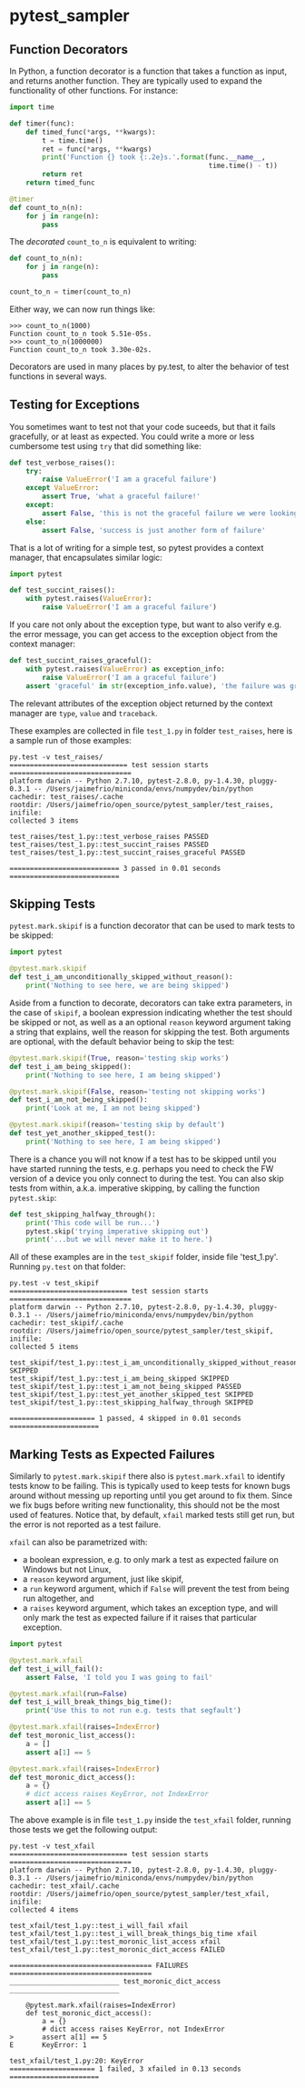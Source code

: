 # pytest_sampler




Function Decorators
-------------------

In Python, a function decorator is a function that takes a function as
input, and returns another function.  They are typically used to expand
the functionality of other functions.  For instance:

```python
import time

def timer(func):
    def timed_func(*args, **kwargs):
        t = time.time()
        ret = func(*args, **kwargs)
        print('Function {} took {:.2e}s.'.format(func.__name__,
                                                 time.time() - t))
        return ret
    return timed_func

@timer
def count_to_n(n):
    for j in range(n):
        pass
```

The *decorated* `count_to_n` is equivalent to writing:

```python
def count_to_n(n):
    for j in range(n):
        pass

count_to_n = timer(count_to_n)
```

Either way, we can now run things like:

```
>>> count_to_n(1000)
Function count_to_n took 5.51e-05s.
>>> count_to_n(1000000)
Function count_to_n took 3.30e-02s.
```

Decorators are used in many places by py.test, to alter the behavior of
test functions in several ways.

Testing for Exceptions
----------------------
You sometimes want to test not that your code suceeds, but that it fails
gracefully, or at least as expected.  You could write a more or less
cumbersome test using `try` that did something like:

```python
def test_verbose_raises():
    try:
        raise ValueError('I am a graceful failure')
    except ValueError:
        assert True, 'what a graceful failure!'
    except:
        assert False, 'this is not the graceful failure we were looking for'
    else:
        assert False, 'success is just another form of failure'
```

That is a lot of writing for a simple test, so pytest provides a context
manager, that encapsulates similar logic:

```python
import pytest

def test_succint_raises():
    with pytest.raises(ValueError):
        raise ValueError('I am a graceful failure')
```

If you care not only about the exception type, but want to also verify
e.g. the error message, you can get access to the exception object from
the context manager:

```python
def test_succint_raises_graceful():
    with pytest.raises(ValueError) as exception_info:
        raise ValueError('I am a graceful failure')
    assert 'graceful' in str(exception_info.value), 'the failure was graceful'
```

The relevant attributes of the exception object returned by the context
manager are `type`, `value` and `traceback`.

These examples are collected in file `test_1.py` in folder `test_raises`,
here is a sample run of those examples:

```
py.test -v test_raises/
============================= test session starts ==============================
platform darwin -- Python 2.7.10, pytest-2.8.0, py-1.4.30, pluggy-0.3.1 -- /Users/jaimefrio/miniconda/envs/numpydev/bin/python
cachedir: test_raises/.cache
rootdir: /Users/jaimefrio/open_source/pytest_sampler/test_raises, inifile:
collected 3 items

test_raises/test_1.py::test_verbose_raises PASSED
test_raises/test_1.py::test_succint_raises PASSED
test_raises/test_1.py::test_succint_raises_graceful PASSED

=========================== 3 passed in 0.01 seconds ===========================
```


Skipping Tests
--------------
`pytest.mark.skipif` is a function decorator that can be used to mark
tests to be skipped:

```python
import pytest

@pytest.mark.skipif
def test_i_am_unconditionally_skipped_without_reason():
    print('Nothing to see here, we are being skipped')
```

Aside from a function to decorate, decorators can take extra parameters,
in the case of `skipif`, a boolean expression indicating whether the
test should be skipped or not, as well as a an optional `reason` keyword
argument taking a string that explains, well the reason for skipping the
test.  Both arguments are optional, with the default behavior being to
skip the test:

```python
@pytest.mark.skipif(True, reason='testing skip works')
def test_i_am_being_skipped():
    print('Nothing to see here, I am being skipped')

@pytest.mark.skipif(False, reason='testing not skipping works')
def test_i_am_not_being_skipped():
    print('Look at me, I am not being skipped')

@pytest.mark.skipif(reason='testing skip by default')
def test_yet_another_skipped_test():
    print('Nothing to see here, I am being skipped')
```

There is a chance you will not know if a test has to be skipped until
you have started running the tests, e.g. perhaps you need to check the
FW version of a device you only connect to during the test.  You can
also skip tests from within, a.k.a. imperative skipping, by calling the
function `pytest.skip`:

```python
def test_skipping_halfway_through():
    print('This code will be run...')
    pytest.skip('trying imperative skipping out')
    print('...but we will never make it to here.')
```

All of these examples are in the `test_skipif` folder, inside file
'test_1.py'.  Running `py.test` on that folder:

```
py.test -v test_skipif
============================= test session starts ==============================
platform darwin -- Python 2.7.10, pytest-2.8.0, py-1.4.30, pluggy-0.3.1 -- /Users/jaimefrio/miniconda/envs/numpydev/bin/python
cachedir: test_skipif/.cache
rootdir: /Users/jaimefrio/open_source/pytest_sampler/test_skipif, inifile:
collected 5 items

test_skipif/test_1.py::test_i_am_unconditionally_skipped_without_reason SKIPPED
test_skipif/test_1.py::test_i_am_being_skipped SKIPPED
test_skipif/test_1.py::test_i_am_not_being_skipped PASSED
test_skipif/test_1.py::test_yet_another_skipped_test SKIPPED
test_skipif/test_1.py::test_skipping_halfway_through SKIPPED

===================== 1 passed, 4 skipped in 0.01 seconds ======================
```

Marking Tests as Expected Failures
----------------------------------
Similarly to `pytest.mark.skipif` there also is `pytest.mark.xfail` to
identify tests know to be failing.  This is typically used to keep tests
for known bugs around without messing up reporting until you get around
to fix them.  Since we fix bugs before writing new functionality, this
should not be the most used of features.  Notice that, by default,
`xfail` marked tests still get run, but the error is not reported as a
test failure.

`xfail` can also be parametrized with:
 * a boolean expression, e.g. to only mark a test as expected failure on
   Windows but not Linux,
 * a `reason` keyword argument, just like skipif,
 * a `run` keyword argument, which if `False` will prevent the test from
   being run altogether, and
 * a `raises` keyword argument, which takes an exception type, and will
   only mark the test as expected failure if it raises that particular
   exception.

```python
import pytest

@pytest.mark.xfail
def test_i_will_fail():
    assert False, 'I told you I was going to fail'

@pytest.mark.xfail(run=False)
def test_i_will_break_things_big_time():
    print('Use this to not run e.g. tests that segfault')

@pytest.mark.xfail(raises=IndexError)
def test_moronic_list_access():
    a = []
    assert a[1] == 5

@pytest.mark.xfail(raises=IndexError)
def test_moronic_dict_access():
    a = {}
    # dict access raises KeyError, not IndexError
    assert a[1] == 5
```

The above example is in file `test_1.py` inside the `test_xfail` folder,
running those tests we get the following output:

```
py.test -v test_xfail
============================= test session starts ==============================
platform darwin -- Python 2.7.10, pytest-2.8.0, py-1.4.30, pluggy-0.3.1 -- /Users/jaimefrio/miniconda/envs/numpydev/bin/python
cachedir: test_xfail/.cache
rootdir: /Users/jaimefrio/open_source/pytest_sampler/test_xfail, inifile:
collected 4 items

test_xfail/test_1.py::test_i_will_fail xfail
test_xfail/test_1.py::test_i_will_break_things_big_time xfail
test_xfail/test_1.py::test_moronic_list_access xfail
test_xfail/test_1.py::test_moronic_dict_access FAILED

=================================== FAILURES ===================================
___________________________ test_moronic_dict_access ___________________________

    @pytest.mark.xfail(raises=IndexError)
    def test_moronic_dict_access():
        a = {}
        # dict access raises KeyError, not IndexError
>       assert a[1] == 5
E       KeyError: 1

test_xfail/test_1.py:20: KeyError
===================== 1 failed, 3 xfailed in 0.13 seconds ======================
```
